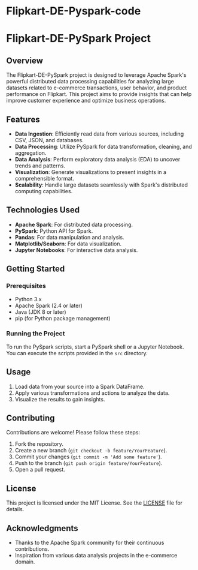 # Flipkart-DE-Pyspark-code
# Flipkart-DE-PySpark Project

## Overview

The Flipkart-DE-PySpark project is designed to leverage Apache Spark's powerful distributed data processing capabilities for analyzing large datasets related to e-commerce transactions, user behavior, and product performance on Flipkart. This project aims to provide insights that can help improve customer experience and optimize business operations.

## Features

- **Data Ingestion**: Efficiently read data from various sources, including CSV, JSON, and databases.
- **Data Processing**: Utilize PySpark for data transformation, cleaning, and aggregation.
- **Data Analysis**: Perform exploratory data analysis (EDA) to uncover trends and patterns.
- **Visualization**: Generate visualizations to present insights in a comprehensible format.
- **Scalability**: Handle large datasets seamlessly with Spark's distributed computing capabilities.

## Technologies Used

- **Apache Spark**: For distributed data processing.
- **PySpark**: Python API for Spark.
- **Pandas**: For data manipulation and analysis.
- **Matplotlib/Seaborn**: For data visualization.
- **Jupyter Notebooks**: For interactive data analysis.

## Getting Started

### Prerequisites

- Python 3.x
- Apache Spark (2.4 or later)
- Java (JDK 8 or later)
- pip (for Python package management)


### Running the Project

To run the PySpark scripts, start a PySpark shell or a Jupyter Notebook. You can execute the scripts provided in the `src` directory.

## Usage

1. Load data from your source into a Spark DataFrame.
2. Apply various transformations and actions to analyze the data.
3. Visualize the results to gain insights.

## Contributing

Contributions are welcome! Please follow these steps:

1. Fork the repository.
2. Create a new branch (`git checkout -b feature/YourFeature`).
3. Commit your changes (`git commit -m 'Add some feature'`).
4. Push to the branch (`git push origin feature/YourFeature`).
5. Open a pull request.

## License

This project is licensed under the MIT License. See the [LICENSE](LICENSE) file for details.

## Acknowledgments

- Thanks to the Apache Spark community for their continuous contributions.
- Inspiration from various data analysis projects in the e-commerce domain.

